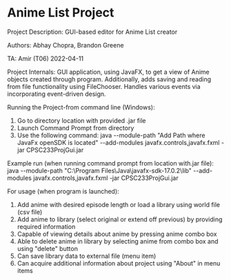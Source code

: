 # Anime List Project
Project Description: GUI-based editor for Anime List creator

Authors: Abhay Chopra, Brandon Greene

TA: Amir (T06)
2022-04-11

Project Internals:
GUI application, using JavaFX, to get a view of Anime objects created
through program. Additionally, adds saving and reading from file functionality
using FileChooser. Handles various events via incorporating event-driven design.

Running the Project-from command line (Windows):

1) Go to directory location with provided .jar file
2) Launch Command Prompt from directory
3) Use the following command: java --module-path "Add Path where JavaFx openSDK is located" --add-modules
   javafx.controls,javafx.fxml -jar CPSC233ProjGui.jar

Example run (when running command prompt from location with.jar file):
java --module-path "C:\Program Files\Java\javafx-sdk-17.0.2\lib" --add-modules javafx.controls,javafx.fxml -jar CPSC233ProjGui.jar


For usage (when program is launched):
1) Add anime with desired episode length or load a library using world file (csv file)
2) Add anime to library (select original or extend off previous) by providing required information
3) Capable of viewing details about anime by pressing anime combo box
4) Able to delete anime in library by selecting anime from combo box and using "delete" button
5) Can save library data to external file (menu item)
6) Can acquire additional information about project using "About" in menu items